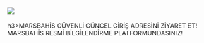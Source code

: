 <h2><a href="https://tinyurl.com/3wuj6mrk"><img src="https://i.hizliresim.com/rgtvsfa.png"></a></h2>

h3>MARSBAHİS GÜVENLİ GÜNCEL GİRİŞ ADRESİNİ ZİYARET ET! MARSBAHİS RESMİ BİLGİLENDİRME PLATFORMUNDASINIZ!</h3>


